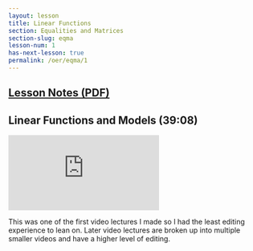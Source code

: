 ```yaml
---
layout: lesson
title: Linear Functions
section: Equalities and Matrices
section-slug: eqma
lesson-num: 1
has-next-lesson: true
permalink: /oer/eqma/1
---
```



<h2>
<a href="/assets/oer/eqma/LinearFunctions.pdf">
Lesson Notes (PDF)
</a>
</h2>


<h2>Linear Functions and Models (39:08)</h2>
<div class="youtube-wrapper">
<iframe class="video" src="https://www.youtube.com/embed/FjIq_rl1nuo" allow="accelerometer; autoplay; encrypted-media; gyroscope; picture-in-picture" allowfullscreen="" frameborder="0"></iframe>
</div>

<p>This was one of the first video lectures I made so I had the least editing experience to lean on.
Later video lectures are broken up into multiple smaller videos and have a higher level of editing.
</p>
